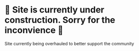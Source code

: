 # 🚧 Site is currently under construction. Sorry for the inconvience 🚧
Site currently being overhauled to better support the community

<!-- DELETE TO UNCOMMENT 
<h5 align='center' title='WE GO GET!!'><a href="https://leonnoel.com/100devs/"><img src='https://pbs.twimg.com/card_img/1589438369494315008/GEokF0bG?format=png&name=360x360'></a></h5>

---

<h3 align='center'>Welcome to the Marketplace of Created & Supported Projects by the 100Devs Community</h3>

---

</br>

<!----- Schedule markdown below ----->
<!-- DELETE TO UNCOMMENT
## WEEKLY SCHEDULE:
<span> * All times listed in EST and are subject to change with little to no notice. If you see an error or would like something added please let us know! </span>

| Sunday 11/20/22                 	| Monday 11/21/22                                                                                                                                                              	| Tuesday 11/22/22                                                                                                                                                     	| Wednesday 11/23/22                                                                                                                                                                                                                                                        	| Thursday 11/24/22         	| Friday 11/25/22                                                                                                                                           	| Saturday 11/26/22 	|
|---------------------------------	|------------------------------------------------------------------------------------------------------------------------------------------------------------------------------	|----------------------------------------------------------------------------------------------------------------------------------------------------------------------	|---------------------------------------------------------------------------------------------------------------------------------------------------------------------------------------------------------------------------------------------------------------------------	|---------------------------	|-----------------------------------------------------------------------------------------------------------------------------------------------------------	|-------------------	|
| Office Hours: 2pm EST (Discord) 	| Rufio Stream: 11:00am EST (Twitch)<br><br>Banki Voice Group 1: 3:00pm EST (Discord)<br><br>Banki Voice Group 2: 5:00pm EST (Discord)<br><br>Daily Standup: 6:00pm EST (Remo) 	| Banki Voice Group 1: 3:00pm EST (Discord)<br><br>Banki Voice Group 2: 5:00pm EST (Discord)<br><br>Daily Standup: 6:00pm EST (Remo)<br><br>Class: 6:30pm EST (Twitch) 	| Banki Voice Group 1: 3:00pm EST (Discord)<br><br>Banki Voice Group 2: 5:00pm EST (Discord)<br><br>Daily Standup: Cancelled for US Thanksgiving Holiday<br><br>Mock Interview Practice: 6:30pm EST (After standup) (Discord)<br><br>Mayanwolfe Stream: 7:00pm EST (Twitch) 	| Thanksgiving Holiday (US) 	| Banki Voice Group 1: 3:00pm EST (Discord)<br><br>Banki Voice Group 2: 5:00pm EST (Discord)<br><br>Friday Tea Spill: Cancelled for US Thanksgiving Holiday 	|                   	|

<!----- Schedule markdown end ----->
<!-- DELETE TO UNCOMMENT
</br>
</br>

## JOIN THE COMMUNITY DISCUSSION!!

<a href="https://github.com/orgs/100Devs-Community/discussions" target="blank" title="click to join the conversation!!"><img src="https://connect4education.com/wp-content/uploads/2019/07/AdobeStock_197966237.jpeg">

</br>
</br>

## WHAT CAN I DO HERE??

`✔️` `Connect with other members` by searching [here](https://github.com/orgs/100Devs-Community/people 'Click to view list of members') in the community directory

`✔️` `Search for projects` created by other 100Devs members [here](https://github.com/orgs/100Devs-Community/repositories 'Click to visit sponsored repos')

`✔️` `Contribute to open-source` projects [here](https://github.com/orgs/100Devs-Community/repositories 'Click to visit') in the Marketplace through **Pull Requests**

`✔️` `Submit a repo to be added` to the marketplace for promotion and to expand community collaboration [here](https://github.com/orgs/100Devs-Community/repositories 'Click to open community sponsored repos list')

`✔️` `Join the community discussion board` by answering or asking questions [here](https://github.com/orgs/100Devs-Community/discussions 'Click to visit discussion board')

`✔️` `Create a team` for a specific repository [here](https://github.com/orgs/100Devs-Community/teams 'Click to create a team') to easily collaborate with contributing project members

`✔️` `Create a team discussion board` for your specific hosted repository [here](https://docs.github.com/en/organizations/collaborating-with-your-team/creating-a-team-discussion 'Click to learn how')

</br>

## HOW CAN I HELP?
- [ ] `Volunteer` to join the moderator team
- [ ] `Contribute to open-source projects` by offering to work on published repo tasks in the marketplace
- [ ] `Join the community discussion board` [here](https://github.com/orgs/100Devs-Community/discussions 'Click to join discussion') and voice your opinion on ways to improve the community and marketplace

</br>

## 100DEVS RESOURCES:

- #### [Banki Questions](https://docs.google.com/document/d/1p7DhCsLOMMybYfePWLlD1-_8KU20zkBoArH4pnW1o3c/preview?pru=AAABgNRL92A*84_egxNgPxmF_8kI-WtSmg 'Click to visit')
- #### [Hit List Template](https://docs.google.com/spreadsheets/d/1Be-6gYvrfi8l-M0RnObzdysRIG7N7Yyu6rIF0OHw0Q4/htmlview?usp=sharing&pru=AAABgNSd6dU*4T5t6MsS1myIhBfFnjKEaQ# 'Click to visit')
- #### [Professional Checklist](https://docs.google.com/document/d/1L2vTX3qvLhoGHeG5cVD2ljCfRGr1uJ_Gf-hNZj9KzTg/edit 'Click to visit')
- #### [Cold Call Reach-Out Scripts](https://docs.google.com/document/d/1LaM_Dv-i07gJvHfqDFJdoqdkcVoaL1NYQEFTOSm1xCA/edit 'Click to visit')
- #### [Email Template](https://resilientcoders.notion.site/100devs-Email-Templates-ea2a8c9bef5646549b3b1702281b0a45 'Click to visit')
- #### [Resume Template](https://drive.google.com/file/d/1XgHvZ5wS6DWyqX2ABMiMq4CmGkYtDOUf/view 'Click to visit')
- #### [100Devs Official Discord](https://discord.com/invite/zNxhjnmDPy 'Click to visit')
- #### [100Devs Official Website](https://leonnoel.com/100devs/ 'Click to visit')
- #### [Github README.md Profile Generator](https://rahuldkjain.github.io/gh-profile-readme-generator/)
- #### [100Devs Class Videos](https://www.youtube.com/@learnwithleon)

</br>
</br>

<h1 align='center'>⛔ COMMUNITY GUIDELINES ⛔</h1>

- [ ] `BE KIND, BE RESPECTFUL`

- Harrasment, abuse, bullying, or anything of this kind to fellow members will result in the immediate and permanent removal of membership to the 100Devs Community Marketplace

- [ ] `MALICIOUS ACTIVITY WILL NOT BE TOLERATED!`

- We all make mistakes when coding, and the unintentional bug is inevitable. However, ***blatent and intentional code corruption*** or ***any other obvious malicious activity*** will result in an immediate and permanent removal of membership

</br>

#### ***To report activity that violates the community guidelines, or to contact the team with any questions:***

> Please contact an organization moderator [here](https://github.com/orgs/100Devs-Community/people 'Search for members labeled as "Moderators"'), or send an email to 100DevsCommunity@gmail.com 

</br>

---
#### In collaboration with: 

<a href="http://www.resilientcoders.org/"><img src="https://roxburyinnovationcenter.org/wp-content/uploads/2020/03/Resilient-coders-1024x572.png" width="100px" height="60px" target="_blank" title = "Resilient Coders"></a> 
<a href="https://leonnoel.com/100devs/"><img src="https://media-exp1.licdn.com/dms/image/C4E0BAQGIlYsjeJ1xcg/company-logo_200_200/0/1620334581399?e=2147483647&v=beta&t=ILX3XXTqOao8Y5yAuBMjn9SUvkdFlaK4CiHQfhHYK_0" width="60px" height="60px" target="_blank" title = "100Devs - Learning with Leon"></a>
